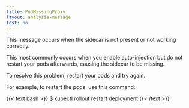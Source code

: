 ```yaml
---
title: PodMissingProxy
layout: analysis-message
test: no
---
```


This message occurs when the sidecar is not present or not working correctly.

This most commonly occurs when you enable auto-injection but do not restart your
pods afterwards, causing the sidecar to be missing.

To resolve this problem, restart your pods and try again.

For example, to restart the pods, use this command:

{{< text bash >}}
$ kubectl rollout restart deployment
{{< /text >}}
